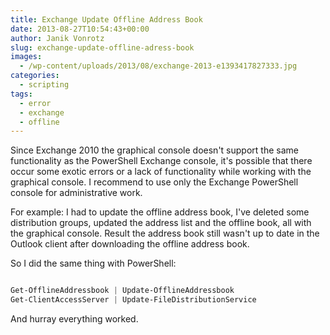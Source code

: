 ```yaml
---
title: Exchange Update Offline Address Book
date: 2013-08-27T10:54:43+00:00
author: Janik Vonrotz
slug: exchange-update-offline-adress-book
images:
  - /wp-content/uploads/2013/08/exchange-2013-e1393417827333.jpg
categories:
  - scripting
tags:
  - error
  - exchange
  - offline
---
```

Since Exchange 2010 the graphical console doesn't support the same functionality as the PowerShell Exchange console, it's possible that there occur some exotic errors or a lack of functionality while working with the graphical console. I recommend to use only the Exchange PowerShell console for administrative work.

For example: I had to update the offline address book, I've deleted some distribution groups, updated the address list and the offline book, all with the graphical console. Result the address book still wasn't up to date in the Outlook client after downloading the offline address book.

So I did the same thing with PowerShell:

```powershell

Get-OfflineAddressbook | Update-OfflineAddressbook
Get-ClientAccessServer | Update-FileDistributionService

```

And hurray everything worked.